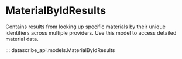 # MaterialByIdResults

Contains results from looking up specific materials by their unique identifiers across multiple providers. Use this model to access detailed material data.

::: datascribe_api.models.MaterialByIdResults
